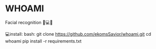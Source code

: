 # WHOAMI
Facial recognition 🌟💻🦾

💻install: 
bash:
git clone https://github.com/ekomsSavior/whoami.git
cd whoami
pip install -r requirements.txt
